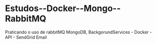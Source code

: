 # Estudos--Docker--Mongo--RabbitMQ
Praticando o uso de rabbitMQ MongoDB, BackgorundServices - Docker - API - SendGrid Email
